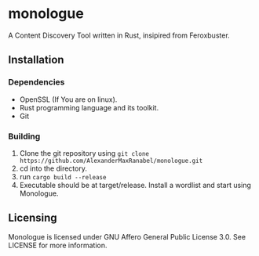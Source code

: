 # monologue
A Content Discovery Tool written in Rust, insipired from Feroxbuster.

## Installation
### Dependencies
- OpenSSL (If You are on linux).
- Rust programming language and its toolkit.
- Git

### Building
1. Clone the git repository using ```git clone https://github.com/AlexanderMaxRanabel/monologue.git```
2. cd into the directory.
3. run ```cargo build --release```
4. Executable should be at target/release. Install a wordlist and start using Monologue.

## Licensing
Monologue is licensed under GNU Affero General Public License 3.0. See LICENSE for more information.
